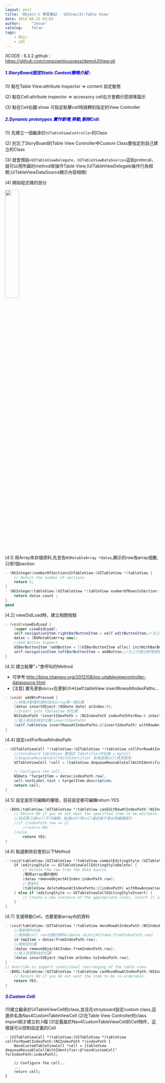 ```yaml
---
layout: post
title: 'Object-C 學習筆記 - UIView(3):Table View'
date: 2015-06-23 03:03
author:     "Jesse"
catalog:    false
tags:
    - Objc
    - iOS
---
```

XCODE : 6.3.2
github : https://github.com/conscientiousness/demoUIView.git

##### <font color="blue">1.StoryBoard設定Static Content簡略介紹 : </font>
(1) 點在Table View:attribute inspector => content 設定動態

(2) 點在Cell:attribute inspector => accessory cell右方會顯示箭頭等圖示

(3) 點在Cell右鍵:show 可指定點擊cell時跳轉到指定的View Controller

##### <font color="blue">2.Dynamic prototypes 實作新增,移動,刪除Cell: </font>
(1) 先建立一個繼承於`UITableViewController`的Class

(2) 別忘了StoryBoard的Table View Controller中Custom Class要指定到自己建立的Class

(3) 就會預設`<UITableViewDelegate, UITableViewDataSource>`這些protocal，就可以用所屬的method來操作Table View,(UITableViewDelegate操作行為相關,UITableViewDataSource顯示內容相關)

(4) 開始程式碼的部分

<img class="" src="http://i.imgur.com/1nmtCVX.png" width="30%">

[4.1] 用Array來存儲資料,先宣告`NSMutableArray *datas`,顯示的row為array個數,只用1個section
```Objective-C Nav3TableViewController.m
- (NSInteger)numberOfSectionsInTableView:(UITableView *)tableView {
    // Return the number of sections.
    return 1;
}
- (NSInteger)tableView:(UITableView *)tableView numberOfRowsInSection:(NSInteger)section {
    return datas.count ;
}
@end
```
[4.2] viewDidLoad時，建立相關按鈕
```java
- (void)viewDidLoad {
    [super viewDidLoad];
    self.navigationItem.rightBarButtonItem = self.editButtonItem;//右上方建立內建edit按鈕
    datas = [NSMutableArray new];
    //Add Button Support
    UIBarButtonItem *addButton = [[UIBarButtonItem alloc] initWithBarButtonSystemItem:UIBarButtonSystemItemAdd target:self action:@selector(addBtnPressed)];
    self.navigationItem.leftBarButtonItem = addButton;//左上方建立新增按鈕，點擊會執行自定義的Method
}
```
[4.3] 建立點擊"+"會呼叫的Method
- 可參考:http://blog.changyy.org/2012/08/ios-uitableviewcontroller-datasource.html
- [注意] 要先更新`datas`在更新UI=>[self.tableView insertRowsAtIndexPaths...
```java
- (void) addBtnPressed {
    //將每次新增的資料放在array第一個位置
    [datas insertObject:[NSDate date] atIndex:0];
    //Insert into TableView 的位置
    NSIndexPath *insertIdexPath = [NSIndexPath indexPathForRow:0 inSection:0];
    //插入項目到指定位置(insertIdexPath)
    [self.tableView insertRowsAtIndexPaths:@[insertIdexPath] withRowAnimation:UITableViewRowAnimationAutomatic];
}
```
[4.4] 設定cellForRowAtIndexPath
```java
- (UITableViewCell *)tableView:(UITableView *)tableView cellForRowAtIndexPath:(NSIndexPath *)indexPath {
    //storyboard tableView 要設定 Identifier的名稱 = myCell
    //dequeueReusableCellWithIdentifier 負責處理cell資源運用
    UITableViewCell *cell = [tableView dequeueReusableCellWithIdentifier:@"myCell" forIndexPath:indexPath];

    // Configure the cell...
    NSData *targetItem = datas[indexPath.row];
    cell.textLabel.text = targetItem.description;
    return cell;
}
```
[4.5] 設定是否可編輯的權限，目前設定都可編輯return YES
```java
- (BOOL)tableView:(UITableView *)tableView canEditRowAtIndexPath:(NSIndexPath *)indexPath {
    // Return NO if you do not want the specified item to be editable.
    //設定第三個cell不可編輯，點選edit時cell最前面不會出現編輯圖示
    //if (indexPath.row == 2)
        //return NO;
    //else
        return YES;
}
```
[4.6] 點選刪除前會到以下Method
```java
- (void)tableView:(UITableView *)tableView commitEditingStyle:(UITableViewCellEditingStyle)editingStyle forRowAtIndexPath:(NSIndexPath *)indexPath {
    if (editingStyle == UITableViewCellEditingStyleDelete) {
        // Delete the row from the data source
        /刪除array裡的資料
        [datas removeObjectAtIndex:indexPath.row];
        //更新UI
        [tableView deleteRowsAtIndexPaths:@[indexPath] withRowAnimation:UITableViewRowAnimationFade];
    } else if (editingStyle == UITableViewCellEditingStyleInsert) {
        // Create a new instance of the appropriate class, insert it into the array, and add a new row to the table view
    }
}
```
[4.7] 支援移動Cell，也要更新array內的資料
```java
- (void)tableView:(UITableView *)tableView moveRowAtIndexPath:(NSIndexPath *)fromIndexPath toIndexPath:(NSIndexPath *)toIndexPath {
    //更新陣列內容
    //取移動cell row位置的資料=[datas objectAtIndex:fromIndexPath.row]
    id tmpItem = datas[fromIndexPath.row];
    //刪除該位置
    [datas removeObjectAtIndex:fromIndexPath.row];
    //插入到移動後的位置
    [datas insertObject:tmpItem atIndex:toIndexPath.row];
}
// Override to support conditional rearranging of the table view.
- (BOOL)tableView:(UITableView *)tableView canMoveRowAtIndexPath:(NSIndexPath *)indexPath {
    // Return NO if you do not want the item to be re-orderable.
    return YES;
}
```

##### <font color="blue">3.Custom Cell: </font>
(1)建立繼承於UITableViewCell的class,並且在stroyboard設定custom class,這邊命名為Nav4CustomTableViewCell
(2)在Table View Controller的class import剛才建立的.h檔
(3)定義屬於Nav4CustomTableViewCell的Cell物件，這樣就可以控制自定義的Cell
```
- (UITableViewCell *)tableView:(UITableView *)tableView cellForRowAtIndexPath:(NSIndexPath *)indexPath {
    Nav4CustomTableViewCell *cell = [tableView dequeueReusableCellWithIdentifier:@"nav4CustomCell" forIndexPath:indexPath];

    // Configure the cell...
    ...
    return cell;
}

```